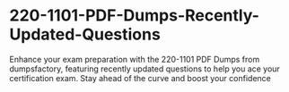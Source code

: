 # 220-1101-PDF-Dumps-Recently-Updated-Questions
Enhance your exam preparation with the 220-1101 PDF Dumps from dumpsfactory, featuring recently updated questions to help you ace your certification exam. Stay ahead of the curve and boost your confidence 
